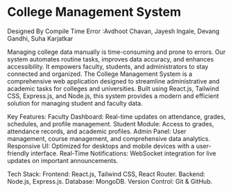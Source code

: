 # College Management System
Designed By Compile Time Error
 :Avdhoot Chavan,
Jayesh Ingale,
Devang Gandhi,
Suha Karjatkar 

Managing college data manually is time-consuming and prone to errors. Our system automates routine tasks, improves data accuracy, and enhances accessibility. It empowers faculty, students, and administrators to stay connected and organized.
The College Management System is a comprehensive web application designed to streamline administrative and academic tasks for colleges and universities. Built using React.js, Tailwind CSS, Express.js, and Node.js, this system provides a modern and efficient solution for managing student and faculty data.

Key Features:
Faculty Dashboard: Real-time updates on attendance, grades, schedules, and profile management.
Student Module: Access to grades, attendance records, and academic profiles.
Admin Panel: User management, course management, and comprehensive data analytics.
Responsive UI: Optimized for desktops and mobile devices with a user-friendly interface.
Real-Time Notifications: WebSocket integration for live updates on important announcements.

Tech Stack:
Frontend: React.js, Tailwind CSS, React Router.
Backend: Node.js, Express.js.
Database: MongoDB.
Version Control: Git & GitHub.


